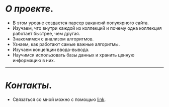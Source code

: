 # ***О проекте***.

- В этом уровне создается парсер вакансий популярного сайта. 
- Изучаем, что внутри каждой из коллекций и почему одна коллекция работает быстрее, чем другая. 
- Знакомимся с анализом алгоритмов. 
- Узнаем, как работают самые важные алгоритмы. 
- Изучаем концепции ввода-вывода. 
- Научимся использовать базы данных и хранить ценную информацию в них.
----------
# ***Контакты***.

- Связаться со мной можно с помощью [link](https://t.me/shabad1n).
